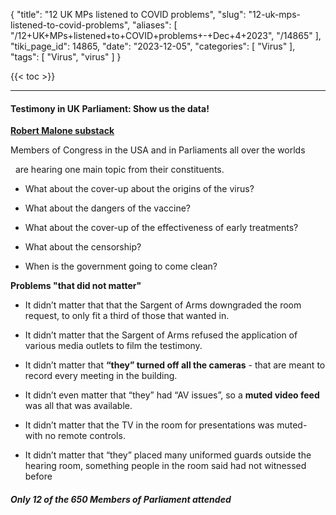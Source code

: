 {
    "title": "12 UK MPs listened to COVID problems",
    "slug": "12-uk-mps-listened-to-covid-problems",
    "aliases": [
        "/12+UK+MPs+listened+to+COVID+problems+-+Dec+4+2023",
        "/14865"
    ],
    "tiki_page_id": 14865,
    "date": "2023-12-05",
    "categories": [
        "Virus"
    ],
    "tags": [
        "Virus",
        "virus"
    ]
}


{{< toc >}}

---

#### Testimony in UK Parliament: Show us the data!

 **[Robert Malone substack](https://rwmalonemd.substack.com/p/testimony-in-uk-parliament-show-us?utm_source=post-email-title&publication_id=583200&post_id=139457252&utm_campaign=email-post-title&isFreemail=false&r=ofo3r&utm_medium=email)** 

Members of Congress in the USA and in Parliaments all over the worlds 

&nbsp; are hearing one main topic from their constituents.

* What about the cover-up about the origins of the virus?

* What about the dangers of the vaccine?

* What about the cover-up of the effectiveness of early treatments?

* What about the censorship?

* When is the government going to come clean?

 **Problems "that did not matter"** 

* It didn’t matter that that the Sargent of Arms downgraded the room request, to only fit a third of those that wanted in.

* It didn’t matter that the Sargent of Arms refused the application of various media outlets to film the testimony.

* It didn’t matter that  **“they” turned off all the cameras**  - that are meant to record every meeting in the building.

* It didn’t even matter that “they” had “AV issues”, so a  **muted video feed**  was all that was available.

* It didn’t matter that the TV in the room for presentations was muted- with no remote controls.

* It didn’t matter that “they” placed many uniformed guards outside the hearing room, something people in the room said had not witnessed before

##### Only 12 of the 650 Members of Parliament attended